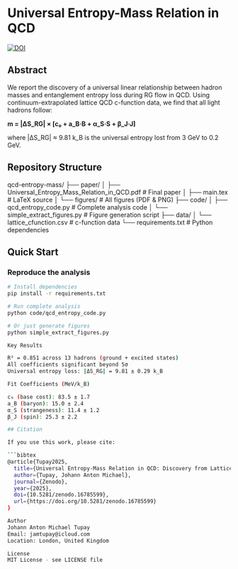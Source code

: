 # Universal Entropy-Mass Relation in QCD #

[![DOI](https://zenodo.org/badge/DOI/10.5281/zenodo.16743904.svg)](https://doi.org/10.5281/zenodo.16785599)


## Abstract

We report the discovery of a universal linear relationship between hadron masses and entanglement entropy loss during RG flow in QCD. Using continuum-extrapolated lattice QCD c-function data, we find that all light hadrons follow:

**m = |ΔS_RG| × [c₀ + a_B·B + α_S·S + β_J·J]**

where |ΔS_RG| ≈ 9.81 k_B is the universal entropy lost from 3 GeV to 0.2 GeV.

## Repository Structure

qcd-entropy-mass/
├── paper/
│   ├── Universal_Entropy_Mass_Relation_in_QCD.pdf  # Final paper
│   ├── main.tex                                    # LaTeX source
│   └── figures/                                    # All figures (PDF & PNG)
├── code/
│   ├── qcd_entropy_code.py      # Complete analysis code
│   └── simple_extract_figures.py # Figure generation script
├── data/
│   └── lattice_cfunction.csv    # c-function data
└── requirements.txt             # Python dependencies

## Quick Start

### Reproduce the analysis
```bash
# Install dependencies
pip install -r requirements.txt

# Run complete analysis
python code/qcd_entropy_code.py

# Or just generate figures
python simple_extract_figures.py

Key Results

R² = 0.851 across 13 hadrons (ground + excited states)
All coefficients significant beyond 5σ
Universal entropy loss: |ΔS_RG| = 9.81 ± 0.29 k_B

Fit Coefficients (MeV/k_B)

c₀ (base cost): 83.5 ± 1.7
a_B (baryon): 15.0 ± 2.4
α_S (strangeness): 11.4 ± 1.2
β_J (spin): 25.3 ± 2.2

## Citation

If you use this work, please cite:

```bibtex
@article{Tupay2025,
  title={Universal Entropy-Mass Relation in QCD: Discovery from Lattice c-Function},
  author={Tupay, Johann Anton Michael},
  journal={Zenodo},
  year={2025},
  doi={10.5281/zenodo.16785599},
  url={https://doi.org/10.5281/zenodo.16785599}
}

Author
Johann Anton Michael Tupay
Email: jamtupay@icloud.com
Location: London, United Kingdom

License
MIT License - see LICENSE file

